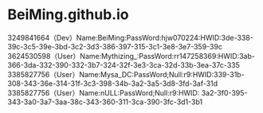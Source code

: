 # BeiMing.github.io
3249841664（Dev）Name:BeiMing:PassWord:hjw070224:HWID:3de-338-39c-3c5-39e-3bd-3c2-3d3-386-397-315-3c1-3e8-3e7-359-39c  3624530598（User）Name:Mythizing_:PassWord:rr147258369:HWID:3ab-366-3da-332-390-332-3b7-324-32f-3e3-3ca-32d-33b-3ea-37c-335  3385827756（User）Name:Mysa_DC:PassWord;Null:r9:HWID:339-31b-308-343-36e-314-31f-3c3-398-34b-3a2-3a5-3d8-3fd-3af-31d 3385827756（User）Name:nULL:PassWord;Null:r9:HWID:
3a2-3f0-395-343-3a0-3a7-3aa-38c-343-360-311-3ca-390-3fc-3d1-3b1
